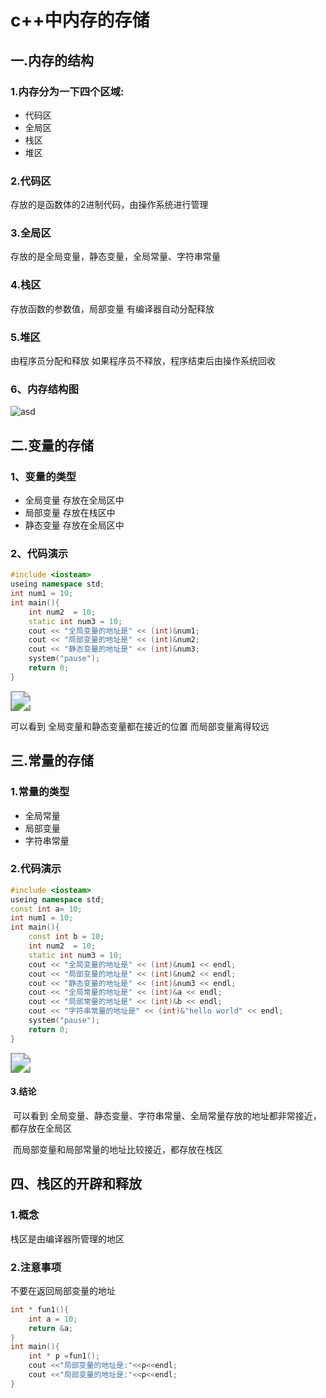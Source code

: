 # c++中内存的存储

## 一.内存的结构

### 1.内存分为一下四个区域:

- 代码区
- 全局区
- 栈区
- 堆区

### 2.代码区

存放的是函数体的2进制代码，由操作系统进行管理

### 3.全局区

存放的是全局变量，静态变量，全局常量、字符串常量

### 4.栈区

存放函数的参数值，局部变量 有编译器自动分配释放

### 5.堆区

由程序员分配和释放 如果程序员不释放，程序结束后由操作系统回收

### 6、内存结构图

![asd](C:\Users\1\Desktop\md\c++\image\u=3611386421,1511314199&fm=253&fmt=auto&app=138&f=JPEG.webp)





## 二.变量的存储

### 1、变量的类型

- 全局变量 存放在全局区中
- 局部变量 存放在栈区中
- 静态变量 存放在全局区中

### 2、代码演示

```c++
#include <iosteam>
useing namespace std;
int num1 = 10;
int main(){
    int num2  = 10;
    static int num3 = 10;
    cout << "全局变量的地址是" << (int)&num1;
    cout << "局部变量的地址是" << (int)&num2;
    cout << "静态变量的地址是" << (int)&num3;
    system("pause");
    return 0;
}

```

<img src="C:\Users\1\Desktop\md\c++\image\QQ截图20220820123330.png" style="zoom:200%;" />

可以看到 全局变量和静态变量都在接近的位置 而局部变量离得较远

## 三.常量的存储

### 1.常量的类型

- 全局常量
- 局部变量
- 字符串常量

### 2.代码演示

```c++
#include <iosteam>
useing namespace std;
const int a= 10;
int num1 = 10;
int main(){
    const int b = 10;
    int num2  = 10;
    static int num3 = 10;
    cout << "全局变量的地址是" << (int)&num1 << endl;
    cout << "局部变量的地址是" << (int)&num2 << endl;
    cout << "静态变量的地址是" << (int)&num3 << endl;
    cout << "全局常量的地址是" << (int)&a << endl;
    cout << "局部常量的地址是" << (int)&b << endl;
    cout << "字符串常量的地址是" << (int)&"hello world" << endl;
    system("pause");
    return 0;
}
```

<img src="C:\Users\1\Desktop\md\c++\image\QQ截图20220821003831.png" style="zoom: 200%;" />

#### 3.结论

​	可以看到 全局变量、静态变量、字符串常量、全局常量存放的地址都非常接近，都存放在全局区

​	而局部变量和局部常量的地址比较接近，都存放在栈区

## 四、栈区的开辟和释放

### 1.概念

栈区是由编译器所管理的地区

### 2.注意事项

不要在返回局部变量的地址

```c++
int * fun1(){
    int a = 10;
    return &a;
}
int main(){
    int * p =fun1();
    cout <<"局部变量的地址是:"<<p<<endl;
    cout <<"局部变量的地址是:"<<p<<endl;
}
```



